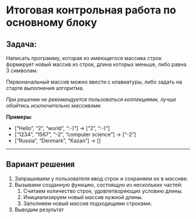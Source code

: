 # Итоговая контрольная работа по основному блоку

## Задача: 
Написать программу, которая из имеющегося массива строк формирует новый массив из строк, длина которых меньше, либо равна 3 символам. 

Первоначальный массив можно ввести с клавиатуры, либо задать на старте выполнения алгоритма. 

*При решении не рекомендуется пользоваться коллекциями, лучше обойтись исключительно массивами.*

**Примеры**:

 - [“Hello”, “2”, “world”, “:-)”] → [“2”, “:-)”]
 - [“1234”, “1567”, “-2”, “computer science”] → [“-2”]
 - [“Russia”, “Denmark”, “Kazan”] → []


____


## Вариант решения

1. Запрашиваем у пользователя ввод строк и сохраняем их в массиве.
2. Вызываем созданную функцию, состоящую из нескольких частей:
    1. Считаем количество строк, удовлетворяющих условию длины.
    2. Инициализируем новый массив нужной длины.
    3. Заполняем новый массив подходящими строками.
3. Выводим результат